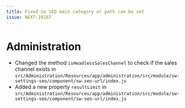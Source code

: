 ```yaml
---
title: Fixed no SEO main category or path can be set
issue: NEXT-19287
---
```

# Administration
* Changed the method `isHeadlessSalesChannel` to check if the sales channel exists in `src/Administration/Resources/app/administration/src/module/sw-settings-seo/component/sw-seo-url/index.js`
* Added a new property `resultLimit` in `src/Administration/Resources/app/administration/src/module/sw-settings-seo/component/sw-seo-url/index.js`
